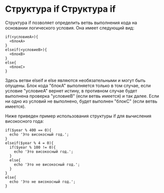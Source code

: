 Структура if
Структура if
============

Структура if позволяет определить ветвь выполнения кода на основании логического условия. Она имеет следующий вид:

    if(<условиеA>){
      <блокA>
    }
    elseif(<условиеB>){
      <блокB>
    }
    else{
      <блокC>
    }

Здесь ветви elseif и else являются необязательными и могут быть опущены. Блок кода "блокA" выполняется только в том случае, если условие "условиеA" вернет истину, в противном случае будет выполнена проверка "условиеB" (если ветвь имеется) и так далее. Если ни одно из условий не выполнено, будет выполнен "блокC" (если ветвь имеется).

Ниже приведен пример использования структуры if для вычисления високосного года:

    if($year % 400 == 0){
      echo 'Это високосный год.';
    }
    elseif($year % 4 = 0){
      if($year % 100 != 0){
        echo 'Это високосный год.';
      }
      else{
        echo 'Это не високосный год.';
      }
    }
    else{
      echo 'Это не високосный год.';
    }
